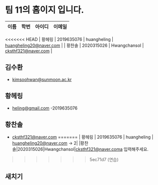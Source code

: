 # 팀 11의 홈이지 입니다.

| 이름 | 학번 | 아이디 | 이메일 |
|:-------|:------|:----|:----|
<<<<<<< HEAD
| 황헤링 | 2019635076 | huangheling | huangheling20@naver.com |
| 황찬솔 | 2020315026 | Hwangchansol | cksthf321@naver.com |


## 김수환
- kimsoohwan@sunmoon.ac.kr

## 황헤링 
- heling@gmail.com
-2019635076

## 황찬솔
- cksthf321@naver.com
=======
| 황헤링 | 2019635076 | huangheling | huangheling20@naver.com -> 2| 
|황찬솔|2020315026|Hwangchansol|cksthf321@naver.coma
입력해주세요.
>>>>>>> 5ec71d7 (연습)

## 새치기
